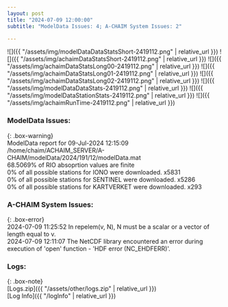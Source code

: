 ```yaml
---
layout: post
title: "2024-07-09 12:00:00"
subtitle: "ModelData Issues: 4; A-CHAIM System Issues: 2"

---
```


![]({{ "/assets/img/modelDataDataStatsShort-2419112.png" | relative_url }})
![]({{ "/assets/img/achaimDataStatsShort-2419112.png" | relative_url }})
![]({{ "/assets/img/achaimDataStatsLong00-2419112.png" | relative_url }})
![]({{ "/assets/img/achaimDataStatsLong01-2419112.png" | relative_url }})
![]({{ "/assets/img/achaimDataStatsLong02-2419112.png" | relative_url }})
![]({{ "/assets/img/modelDataDataStats-2419112.png" | relative_url }})
![]({{ "/assets/img/modelDataStationStats-2419112.png" | relative_url }})
![]({{ "/assets/img/achaimRunTime-2419112.png" | relative_url }})


### ModelData Issues:  
  
{: .box-warning}  
 ModelData report for 09-Jul-2024 12:15:09   
 /home/chaim/ACHAIM_SERVER/A-CHAIM/modelData/2024/191/12/modelData.mat   
 68.5069% of RIO absoprtion values are finite   
 0% of all possible stations for IONO were downloaded. x5831   
 0% of all possible stations for SENTINEL were downloaded. x5286   
 0% of all possible stations for KARTVERKET were downloaded. x293   
  
### A-CHAIM System Issues:  
  
{: .box-error}  
2024-07-09 11:25:52 In repelem(v, N), N must be a scalar or a vector of length equal to v.  
2024-07-09 12:11:07 The NetCDF library encountered an error during execution of 'open' function - 'HDF error (NC_EHDFERR)'.  

### Logs:  
  
{: .box-note}  
[Logs.zip]({{ "/assets/other/logs.zip" | relative_url }})  
[Log Info]({{ "/logInfo" | relative_url }})  
